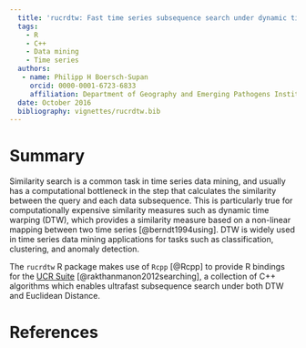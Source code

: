 ```yaml
---
  title: 'rucrdtw: Fast time series subsequence search under dynamic time warping in R'
  tags:
    - R
    - C++
    - Data mining
    - Time series
  authors:
   - name: Philipp H Boersch-Supan
     orcid: 0000-0001-6723-6833
     affiliation: Department of Geography and Emerging Pathogens Institute, University of Florida
  date: October 2016
  bibliography: vignettes/rucrdtw.bib
---
```


  # Summary
  Similarity search is a common task in time series data mining, and usually has a computational bottleneck in the step that calculates the similarity between the query and each data subsequence. 
  This is particularly true for computationally expensive similarity measures such as dynamic time warping (DTW), which provides a similarity measure based on a non-linear mapping between two time series [@berndt1994using].
  DTW is widely used in time series data mining applications for tasks such as classification, clustering, and anomaly detection.
  
  The `rucrdtw` R package makes use of `Rcpp` [@Rcpp] to provide R bindings for the [UCR Suite](http://www.cs.ucr.edu/~eamonn/UCRsuite.html) [@rakthanmanon2012searching], a collection of C++ algorithms which enables ultrafast subsequence search under both DTW and Euclidean Distance.
  
  # References
  
